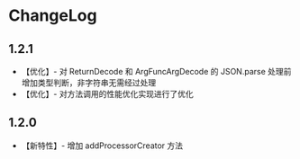 ChangeLog
========

1.2.1
-------

+ 【优化】- 对 ReturnDecode 和 ArgFuncArgDecode 的 JSON.parse 处理前增加类型判断，非字符串无需经过处理
+ 【优化】- 对方法调用的性能优化实现进行了优化


1.2.0
-------

+ 【新特性】- 增加 addProcessorCreator 方法